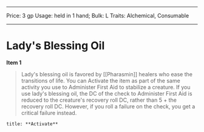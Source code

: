 
---
Price: 3 gp
Usage: held in 1 hand;
Bulk: L
Traits: Alchemical, Consumable

---

# Lady's Blessing Oil

**Item 1**

> Lady's blessing oil is favored by [[Pharasmin]] healers who ease the transitions of life. You can Activate the item as part of the same activity you use to Administer First Aid to stabilize a creature. If you use lady's blessing oil, the DC of the check to Administer First Aid is reduced to the creature's recovery roll DC, rather than 5 + the recovery roll DC. However, if you roll a failure on the check, you get a critical failure instead.

```ad-embed-ability
title: **Activate**

```
